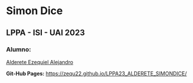# Simon Dice
## LPPA - ISI - UAI 2023

### Alumno:
[Alderete Ezequiel Alejandro](https://www.linkedin.com/in/ezequiel-alejandro-alderete-778392282/)

**Git-Hub Pages:**
https://zequ22.github.io/LPPA23_ALDERETE_SIMONDICE/